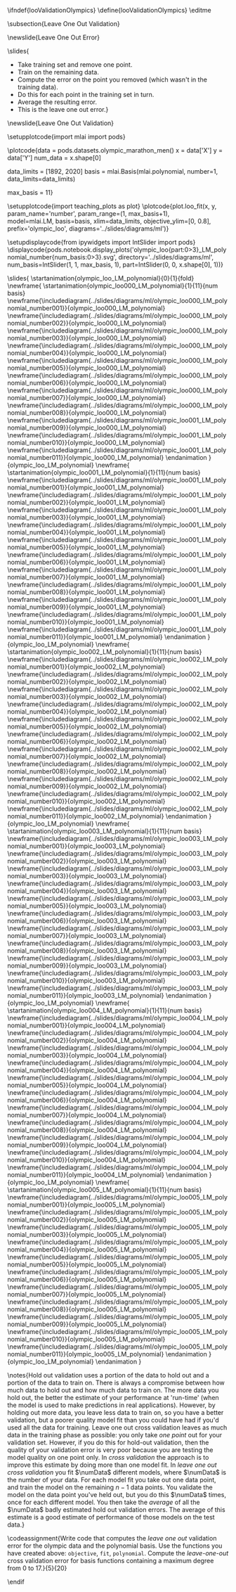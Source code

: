 \ifndef{looValidationOlympics}
\define{looValidationOlympics}
\editme

\subsection{Leave One Out Validation}

\newslide{Leave One Out Error}

\slides{
* Take training set and remove one point.
* Train on the remaining data.
* Compute the error on the point you removed (which wasn't in the training data).
* Do this for each point in the training set in turn.
* Average the resulting error. 
* This is the leave one out error.}

\newslide{Leave One Out Validation}

\setupplotcode{import mlai
import pods}

\plotcode{data = pods.datasets.olympic_marathon_men()
x = data['X']
y = data['Y']
num_data = x.shape[0]

data_limits = [1892, 2020]
basis = mlai.Basis(mlai.polynomial, number=1, data_limits=data_limits)

max_basis = 11}

\setupplotcode{import teaching_plots as plot}
\plotcode{plot.loo_fit(x, y, param_name='number', param_range=(1, max_basis+1),  
             model=mlai.LM, basis=basis, 
             xlim=data_limits, objective_ylim=[0, 0.8], prefix='olympic_loo',
			 diagrams='../slides/diagrams/ml')}

\setupdisplaycode{from ipywidgets import IntSlider
import pods}
\displaycode{pods.notebook.display_plots('olympic_loo{part:0>3}_LM_polynomial_number{num_basis:0>3}.svg', 
                            directory='../slides/diagrams/ml', 
							num_basis=IntSlider(1, 1, max_basis, 1), 
							part=IntSlider(0, 0, x.shape[0], 1))}


\slides{
\startanimation{olympic_loo_LM_polynomial}{0}{1}{fold}
\newframe{
  \startanimation{olympic_loo000_LM_polynomial}{1}{11}{num basis}
  \newframe{\includediagram{../slides/diagrams/ml/olympic_loo000_LM_polynomial_number001}}{olympic_loo000_LM_polynomial}
  \newframe{\includediagram{../slides/diagrams/ml/olympic_loo000_LM_polynomial_number002}}{olympic_loo000_LM_polynomial}
  \newframe{\includediagram{../slides/diagrams/ml/olympic_loo000_LM_polynomial_number003}}{olympic_loo000_LM_polynomial}
  \newframe{\includediagram{../slides/diagrams/ml/olympic_loo000_LM_polynomial_number004}}{olympic_loo000_LM_polynomial}
  \newframe{\includediagram{../slides/diagrams/ml/olympic_loo000_LM_polynomial_number005}}{olympic_loo000_LM_polynomial}
  \newframe{\includediagram{../slides/diagrams/ml/olympic_loo000_LM_polynomial_number006}}{olympic_loo000_LM_polynomial}
  \newframe{\includediagram{../slides/diagrams/ml/olympic_loo000_LM_polynomial_number007}}{olympic_loo000_LM_polynomial}
  \newframe{\includediagram{../slides/diagrams/ml/olympic_loo000_LM_polynomial_number008}}{olympic_loo000_LM_polynomial}
  \newframe{\includediagram{../slides/diagrams/ml/olympic_loo001_LM_polynomial_number009}}{olympic_loo000_LM_polynomial}
  \newframe{\includediagram{../slides/diagrams/ml/olympic_loo001_LM_polynomial_number010}}{olympic_loo000_LM_polynomial}
  \newframe{\includediagram{../slides/diagrams/ml/olympic_loo001_LM_polynomial_number011}}{olympic_loo000_LM_polynomial}
  \endanimation
}{olympic_loo_LM_polynomial}
\newframe{
  \startanimation{olympic_loo001_LM_polynomial}{1}{11}{num basis}
  \newframe{\includediagram{../slides/diagrams/ml/olympic_loo001_LM_polynomial_number001}}{olympic_loo001_LM_polynomial}
  \newframe{\includediagram{../slides/diagrams/ml/olympic_loo001_LM_polynomial_number002}}{olympic_loo001_LM_polynomial}
  \newframe{\includediagram{../slides/diagrams/ml/olympic_loo001_LM_polynomial_number003}}{olympic_loo001_LM_polynomial}
  \newframe{\includediagram{../slides/diagrams/ml/olympic_loo001_LM_polynomial_number004}}{olympic_loo001_LM_polynomial}
  \newframe{\includediagram{../slides/diagrams/ml/olympic_loo001_LM_polynomial_number005}}{olympic_loo001_LM_polynomial}
  \newframe{\includediagram{../slides/diagrams/ml/olympic_loo001_LM_polynomial_number006}}{olympic_loo001_LM_polynomial}
  \newframe{\includediagram{../slides/diagrams/ml/olympic_loo001_LM_polynomial_number007}}{olympic_loo001_LM_polynomial}
  \newframe{\includediagram{../slides/diagrams/ml/olympic_loo001_LM_polynomial_number008}}{olympic_loo001_LM_polynomial}
  \newframe{\includediagram{../slides/diagrams/ml/olympic_loo001_LM_polynomial_number009}}{olympic_loo001_LM_polynomial}
  \newframe{\includediagram{../slides/diagrams/ml/olympic_loo001_LM_polynomial_number010}}{olympic_loo001_LM_polynomial}
  \newframe{\includediagram{../slides/diagrams/ml/olympic_loo001_LM_polynomial_number011}}{olympic_loo001_LM_polynomial}
  \endanimation
}{olympic_loo_LM_polynomial}
\newframe{
  \startanimation{olympic_loo002_LM_polynomial}{1}{11}{num basis}
  \newframe{\includediagram{../slides/diagrams/ml/olympic_loo002_LM_polynomial_number001}}{olympic_loo002_LM_polynomial}
  \newframe{\includediagram{../slides/diagrams/ml/olympic_loo002_LM_polynomial_number002}}{olympic_loo002_LM_polynomial}
  \newframe{\includediagram{../slides/diagrams/ml/olympic_loo002_LM_polynomial_number003}}{olympic_loo002_LM_polynomial}
  \newframe{\includediagram{../slides/diagrams/ml/olympic_loo002_LM_polynomial_number004}}{olympic_loo002_LM_polynomial}
  \newframe{\includediagram{../slides/diagrams/ml/olympic_loo002_LM_polynomial_number005}}{olympic_loo002_LM_polynomial}
  \newframe{\includediagram{../slides/diagrams/ml/olympic_loo002_LM_polynomial_number006}}{olympic_loo002_LM_polynomial}
  \newframe{\includediagram{../slides/diagrams/ml/olympic_loo002_LM_polynomial_number007}}{olympic_loo002_LM_polynomial}
  \newframe{\includediagram{../slides/diagrams/ml/olympic_loo002_LM_polynomial_number008}}{olympic_loo002_LM_polynomial}
  \newframe{\includediagram{../slides/diagrams/ml/olympic_loo002_LM_polynomial_number009}}{olympic_loo002_LM_polynomial}
  \newframe{\includediagram{../slides/diagrams/ml/olympic_loo002_LM_polynomial_number010}}{olympic_loo002_LM_polynomial}
  \newframe{\includediagram{../slides/diagrams/ml/olympic_loo002_LM_polynomial_number011}}{olympic_loo002_LM_polynomial}
  \endanimation
}{olympic_loo_LM_polynomial}
\newframe{
  \startanimation{olympic_loo003_LM_polynomial}{1}{11}{num basis}
  \newframe{\includediagram{../slides/diagrams/ml/olympic_loo003_LM_polynomial_number001}}{olympic_loo003_LM_polynomial}
  \newframe{\includediagram{../slides/diagrams/ml/olympic_loo003_LM_polynomial_number002}}{olympic_loo003_LM_polynomial}
  \newframe{\includediagram{../slides/diagrams/ml/olympic_loo003_LM_polynomial_number003}}{olympic_loo003_LM_polynomial}
  \newframe{\includediagram{../slides/diagrams/ml/olympic_loo003_LM_polynomial_number004}}{olympic_loo003_LM_polynomial}
  \newframe{\includediagram{../slides/diagrams/ml/olympic_loo003_LM_polynomial_number005}}{olympic_loo003_LM_polynomial}
  \newframe{\includediagram{../slides/diagrams/ml/olympic_loo003_LM_polynomial_number006}}{olympic_loo003_LM_polynomial}
  \newframe{\includediagram{../slides/diagrams/ml/olympic_loo003_LM_polynomial_number007}}{olympic_loo003_LM_polynomial}
  \newframe{\includediagram{../slides/diagrams/ml/olympic_loo003_LM_polynomial_number008}}{olympic_loo003_LM_polynomial}
  \newframe{\includediagram{../slides/diagrams/ml/olympic_loo003_LM_polynomial_number009}}{olympic_loo003_LM_polynomial}
  \newframe{\includediagram{../slides/diagrams/ml/olympic_loo003_LM_polynomial_number010}}{olympic_loo003_LM_polynomial}
  \newframe{\includediagram{../slides/diagrams/ml/olympic_loo003_LM_polynomial_number011}}{olympic_loo003_LM_polynomial}
  \endanimation
}{olympic_loo_LM_polynomial}
\newframe{
  \startanimation{olympic_loo004_LM_polynomial}{1}{11}{num basis}
  \newframe{\includediagram{../slides/diagrams/ml/olympic_loo004_LM_polynomial_number001}}{olympic_loo004_LM_polynomial}
  \newframe{\includediagram{../slides/diagrams/ml/olympic_loo004_LM_polynomial_number002}}{olympic_loo004_LM_polynomial}
  \newframe{\includediagram{../slides/diagrams/ml/olympic_loo004_LM_polynomial_number003}}{olympic_loo004_LM_polynomial}
  \newframe{\includediagram{../slides/diagrams/ml/olympic_loo004_LM_polynomial_number004}}{olympic_loo004_LM_polynomial}
  \newframe{\includediagram{../slides/diagrams/ml/olympic_loo004_LM_polynomial_number005}}{olympic_loo004_LM_polynomial}
  \newframe{\includediagram{../slides/diagrams/ml/olympic_loo004_LM_polynomial_number006}}{olympic_loo004_LM_polynomial}
  \newframe{\includediagram{../slides/diagrams/ml/olympic_loo004_LM_polynomial_number007}}{olympic_loo004_LM_polynomial}
  \newframe{\includediagram{../slides/diagrams/ml/olympic_loo004_LM_polynomial_number008}}{olympic_loo004_LM_polynomial}
  \newframe{\includediagram{../slides/diagrams/ml/olympic_loo004_LM_polynomial_number009}}{olympic_loo004_LM_polynomial}
  \newframe{\includediagram{../slides/diagrams/ml/olympic_loo004_LM_polynomial_number010}}{olympic_loo004_LM_polynomial}
  \newframe{\includediagram{../slides/diagrams/ml/olympic_loo004_LM_polynomial_number011}}{olympic_loo004_LM_polynomial}
  \endanimation
}{olympic_loo_LM_polynomial}
\newframe{
  \startanimation{olympic_loo005_LM_polynomial}{1}{11}{num basis}
  \newframe{\includediagram{../slides/diagrams/ml/olympic_loo005_LM_polynomial_number001}}{olympic_loo005_LM_polynomial}
  \newframe{\includediagram{../slides/diagrams/ml/olympic_loo005_LM_polynomial_number002}}{olympic_loo005_LM_polynomial}
  \newframe{\includediagram{../slides/diagrams/ml/olympic_loo005_LM_polynomial_number003}}{olympic_loo005_LM_polynomial}
  \newframe{\includediagram{../slides/diagrams/ml/olympic_loo005_LM_polynomial_number004}}{olympic_loo005_LM_polynomial}
  \newframe{\includediagram{../slides/diagrams/ml/olympic_loo005_LM_polynomial_number005}}{olympic_loo005_LM_polynomial}
  \newframe{\includediagram{../slides/diagrams/ml/olympic_loo005_LM_polynomial_number006}}{olympic_loo005_LM_polynomial}
  \newframe{\includediagram{../slides/diagrams/ml/olympic_loo005_LM_polynomial_number007}}{olympic_loo005_LM_polynomial}
  \newframe{\includediagram{../slides/diagrams/ml/olympic_loo005_LM_polynomial_number008}}{olympic_loo005_LM_polynomial}
  \newframe{\includediagram{../slides/diagrams/ml/olympic_loo005_LM_polynomial_number009}}{olympic_loo005_LM_polynomial}
  \newframe{\includediagram{../slides/diagrams/ml/olympic_loo005_LM_polynomial_number010}}{olympic_loo005_LM_polynomial}
  \newframe{\includediagram{../slides/diagrams/ml/olympic_loo005_LM_polynomial_number011}}{olympic_loo005_LM_polynomial}
  \endanimation
}{olympic_loo_LM_polynomial}
\endanimation
}

\notes{Hold out validation uses a portion of the data to hold out and a portion of the data to train on. There is always a compromise between how much data to hold out and how much data to train on. The more data you hold out, the better the estimate of your performance at 'run-time' (when the model is used to make predictions in real applications). However, by holding out more data, you leave less data to train on, so you have a better validation, but a poorer quality model fit than you could have had if you'd used all the data for training. Leave one out cross validation leaves as much data in the training phase as possible: you only take *one point* out for your validation set. However, if you do this for hold-out validation, then the quality of your validation error is very poor because you are testing the model quality on one point only. In *cross validation* the approach is to improve this estimate by doing more than one model fit. In *leave one out cross validation* you fit $\numData$ different models, where $\numData$ is the number of your data. For each model fit you take out one data point, and train the model on the remaining $n-1$ data points. You validate the model on the data point you've held out, but you do this $\numData$ times, once for each different model. You then take the *average* of all the $\numData$ badly estimated hold out validation errors. The average of this estimate is a good estimate of performance of those models on the test data.}

\codeassignment{Write code that computes the *leave one out* validation error for the olympic data and the polynomial basis. Use the functions you have created above: `objective`, `fit`, `polynomial`. Compute the *leave-one-out* cross validation error for basis functions containing a maximum degree from 0 to 17.}{5}{20}

\endif
